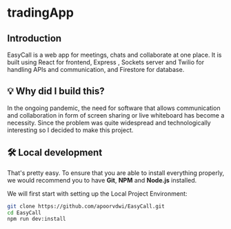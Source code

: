 # tradingApp

## Introduction

EasyCall is a web app for meetings, chats and collaborate at one place. It is built using React for frontend, Express , Sockets server and Twilio for handling APIs and communication, and Firestore for database.

## 💡 Why did I build this?

In the ongoing pandemic, the need for software that allows communication and collaboration in form of screen sharing or live whiteboard has become a necessity. Since the problem was quite widespread and technologically interesting so I decided to make this project.

## 🛠️ Local development

That's pretty easy. To ensure that you are able to install everything properly, we would recommend you to have <b>Git</b>, <b>NPM</b> and <b>Node.js</b> installed.

We will first start with setting up the Local Project Environment:

```sh
git clone https://github.com/apoorvdwi/EasyCall.git
cd EasyCall
npm run dev:install
```
